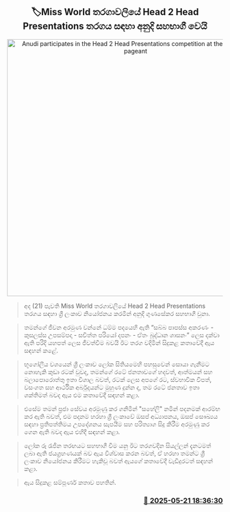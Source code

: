 <p align='center'><b><h2 align='center' title='Anudi participates in the Head 2 Head Presentations competition at the Miss World pageant'>🏷Miss World තරගාවලියේ Head 2 Head Presentations තරගය සඳහා අනුදි සහභාගී වෙයි</h2></b></p>
<p align='center'><img src='https://helakuru.sgp1.cdn.digitaloceanspaces.com/esana/images/lib/anudi-speech.jpg' width='600' alt='Anudi participates in the Head 2 Head Presentations competition at the Miss World pageant'></p>

> අද (21) පැවති Miss World තරගාවලියේ Head 2 Head Presentations තරගය සඳහා ශ්‍රී ලංකාව නියෝජනය කරමින් අනුදි ගුණසේකර සහභාගී වුනා. 

> තමන්ගේ ජීවන අරමුණ වන්නේ ධම්ම පදයෙහි ඇති “සබ්බ පාපස්‌ස අකරණං - කුසලස්‌ස උපසම්පදා - සචිත්ත පරියෝ දපනං - ඒතං බුද්ධාන ශාසනං” ලෙස දක්වා ඇති පරිදි යහපත් ලෙස ජීවත්වීම බවයි ඊට තරග වදිමින් සිදුකළ කතාවේදී ඇය සඳහන් කළේ.

> භූගෝලීය වශයෙන් ශ්‍රී ලංකාව ලෝක සිතියමෙහි පහසුවෙන් සොයා ගැනීමට නොහැකි කුඩා රටක් වුවද, තමන්ගේ රටේ ජනතාවගේ හදවත්, ආත්මයන් සහ බලාපොරොත්තු ඉතා විශාල බවත්, රටක් ලෙස අපගේ රට, ස්වභාවික විපත්, වසංගත සහ ආර්ථික අර්බුදයන්ට මුහුණ දුන්න ද, තම රටේ ජනතාව ඉතා ශක්තිමත් බවද ඇය එම කතාවේදී සඳහන් කළා.

> එසේම තමන් ප්‍රජා සේවය අරමුණු කර ගනිමින් "සහේලි" නමින් පදනමක් ආරම්භ කර ඇති බවත්, එම පදනම හරහා ශ්‍රී ලංකාවේ ඔසප් අධ්‍යාපනය, ඔසප් සෞඛ්‍යය සඳහා ප්‍රතිපත්තිමය උපදේශනය සැපයීම සහ පරිත්‍යාග සිදු කිරීම අරමුණු කර ගෙන ඇති බවද ඇය එහිදී සඳහන් කළා.

> ලෝක රූ රැජින තරඟයට සහභාගී වීම යනු ඊට තරගවදි​න සියල්ලන් දැනටමත් ලබා ඇති ජයග්‍රහණයක් බව ඇය විශ්වාස කරන බවත්, ඒ හරහා තමන්ට ශ්‍රී ලංකාව නියෝජනය කිරීමට හැකිවූ බවත් ඇයගේ කතාවේදී වැඩිදුරටත් සඳහන් කළා.

> ඇය සිදුකළ සම්පූර්ණ කතාව පහතින්. 



<h3 align='right'><a href='https://www.helakuru.lk/esana/p/110317/'>📅 2025-05-21 18:36:30</a></h3>
